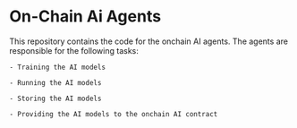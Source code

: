 # On-Chain Ai Agents

This repository contains the code for the onchain AI agents. The agents are responsible for the following tasks:

    - Training the AI models

    - Running the AI models

    - Storing the AI models

    - Providing the AI models to the onchain AI contract
